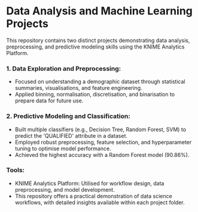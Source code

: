 # Data Analysis and Machine Learning Projects
This repository contains two distinct projects demonstrating data analysis, preprocessing, and predictive modeling skills using the KNIME Analytics Platform.

### 1. Data Exploration and Preprocessing:
- Focused on understanding a demographic dataset through statistical summaries, visualisations, and feature engineering.
- Applied binning, normalisation, discretisation, and binarisation to prepare data for future use.

### 2. Predictive Modeling and Classification:
- Built multiple classifiers (e.g., Decision Tree, Random Forest, SVM) to predict the 'QUALIFIED' attribute in a dataset.
- Employed robust preprocessing, feature selection, and hyperparameter tuning to optimise model performance.
- Achieved the highest accuracy with a Random Forest model (90.86%).

### Tools:
- KNIME Analytics Platform: Utilised for workflow design, data preprocessing, and model development.
- This repository offers a practical demonstration of data science workflows, with detailed insights available within each project folder.
